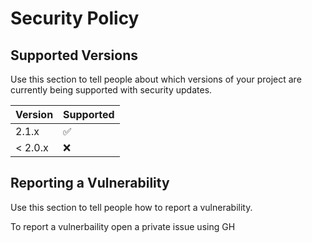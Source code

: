 # Security Policy

## Supported Versions

Use this section to tell people about which versions of your project are
currently being supported with security updates.

| Version | Supported          |
| ------- | ------------------ |
| 2.1.x   | :white_check_mark: |
| < 2.0.x   | :x:                |


## Reporting a Vulnerability

Use this section to tell people how to report a vulnerability.

To report a vulnerbaility open a private issue using GH
